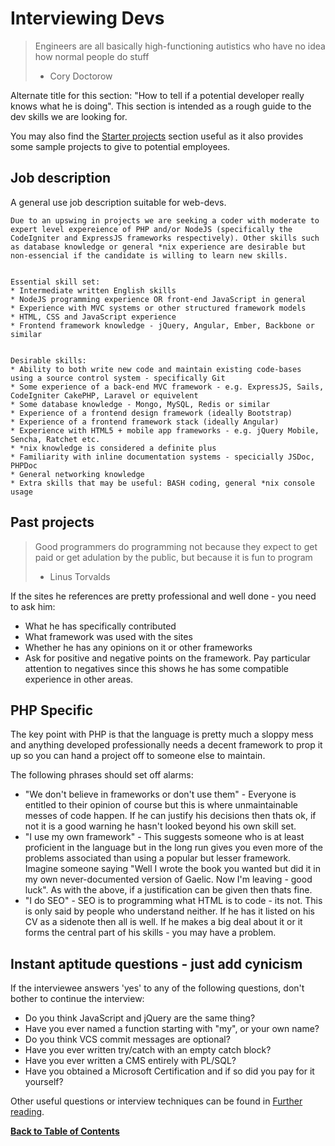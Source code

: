 Interviewing Devs
=================
> Engineers are all basically high-functioning autistics who have no idea how normal people do stuff
> - Cory Doctorow

Alternate title for this section: "How to tell if a potential developer really knows what he is doing".
This section is intended as a rough guide to the dev skills we are looking for.

You may also find the [Starter projects](getting-started.md) section useful as it also provides some sample projects to give to potential employees.


Job description
---------------
A general use job description suitable for web-devs.

	Due to an upswing in projects we are seeking a coder with moderate to
	expert level expereience of PHP and/or NodeJS (specifically the
	CodeIgniter and ExpressJS frameworks respectively). Other skills such
	as database knowledge or general *nix experience are desirable but
	non-essencial if the candidate is willing to learn new skills.


	Essential skill set:
	* Intermediate written English skills
	* NodeJS programming experience OR front-end JavaScript in general
	* Experience with MVC systems or other structured framework models
	* HTML, CSS and JavaScript experience
	* Frontend framework knowledge - jQuery, Angular, Ember, Backbone or similar


	Desirable skills:
	* Ability to both write new code and maintain existing code-bases using a source control system - specifically Git
	* Some experience of a back-end MVC framework - e.g. ExpressJS, Sails, CodeIgniter CakePHP, Laravel or equivelent 
	* Some database knowledge - Mongo, MySQL, Redis or similar
	* Experience of a frontend design framework (ideally Bootstrap)
	* Experience of a frontend framework stack (ideally Angular)
	* Experience with HTML5 + mobile app frameworks - e.g. jQuery Mobile, Sencha, Ratchet etc.
	* *nix knowledge is considered a definite plus
	* Familiarity with inline documentation systems - specicially JSDoc, PHPDoc
	* General networking knowledge
	* Extra skills that may be useful: BASH coding, general *nix console usage


Past projects
-------------
> Good programmers do programming not because they expect to get paid or get adulation by the public, but because it is fun to program
> - Linus Torvalds

If the sites he references are pretty professional and well done - you need to ask him:

* What he has specifically contributed
* What framework was used with the sites
* Whether he has any opinions on it or other frameworks
* Ask for positive and negative points on the framework. Pay particular attention to negatives since this shows he has some compatible experience in other areas.


PHP Specific
------------
The key point with PHP is that the language is pretty much a sloppy mess and anything developed professionally needs a decent framework to prop it up so you can hand a project off to someone else to maintain.

The following phrases should set off alarms:

* "We don't believe in frameworks or don't use them" - Everyone is entitled to their opinion of course but this is where unmaintainable messes of code happen. If he can justify his decisions then thats ok, if not it is a good warning he hasn't looked beyond his own skill set.
* "I use my own framework" - This suggests someone who is at least proficient in the language but in the long run gives you even more of the problems associated than using a popular but lesser framework. Imagine someone saying "Well I wrote the book you wanted but did it in my own never-documented version of Gaelic. Now I'm leaving - good luck". As with the above, if a justification can be given then thats fine.
* "I do SEO" - SEO is to programming what HTML is to code - its not. This is only said by people who understand neither. If he has it listed on his CV as a sidenote then all is well. If he makes a big deal about it or it forms the central part of his skills - you may have a problem.


Instant aptitude questions - just add cynicism
----------------------------------------------
If the interviewee answers 'yes' to any of the following questions, don't bother to continue the interview:

* Do you think JavaScript and jQuery are the same thing?
* Have you ever named a function starting with "my", or your own name?
* Do you think VCS commit messages are optional?
* Have you ever written try/catch with an empty catch block?
* Have you ever written a CMS entirely with PL/SQL?
* Have you obtained a Microsoft Certification and if so did you pay for it yourself?

Other useful questions or interview techniques can be found in [Further reading](futher-reading.md).


**[Back to Table of Contents](README.md)**
